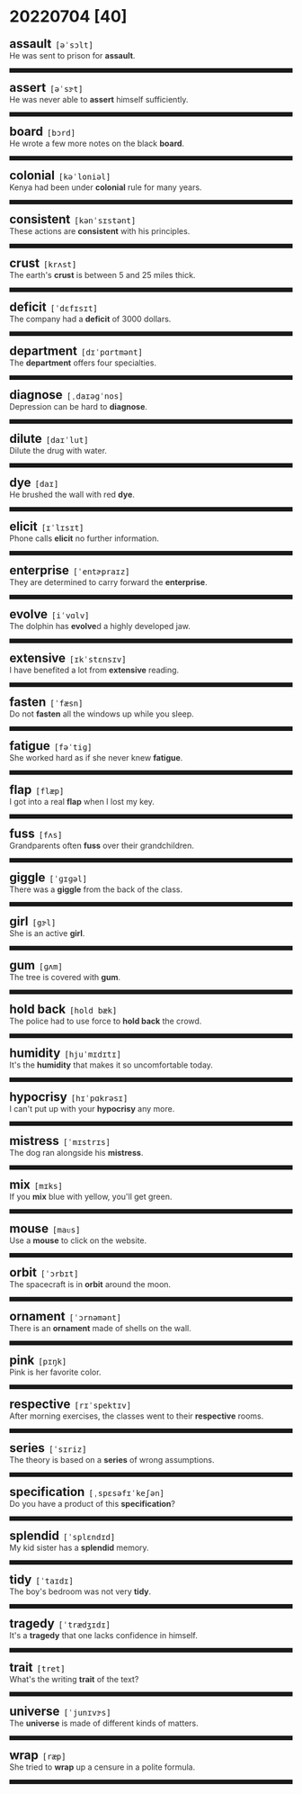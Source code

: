 <style>
/*不显示details的三角符号*/
details > summary::marker {
    display: none;
    content: none;
}
/*去掉外边框*/
details summary{
    outline:none;
    cursor:pointer;/*鼠标放上去之后变成手型*/
}
/*去掉前面默认的小黑三角*/
details summary::-webkit-details-marker{
    display:none; 
}
</style>
# 20220704 [40]  

<div style="display: flex;align-items: baseline;">
    <h2 style="margin-bottom: 0;margin-top: 0">assault</h2>
    <p style="padding:0 .5em; margin: 0;font-family: monospace;">[əˈsɔlt]</p>
    <p class="interpretation_65011" style="display:none ;padding:0 .5em; margin: 0; white-space: nowrap;overflow: hidden;text-overflow: ellipsis;">n. 攻击；袭击；侵犯他人身体（罪）
v. 袭击；突袭</p>
</div>
<details class="details_65011">
    <summary style="color: #303030;">He was sent to prison for <strong>assault</strong>.</summary>
    他因袭击他人而被送进了监狱。
</details>
<hr style="padding-bottom: 0.5em;" />


<div style="display: flex;align-items: baseline;">
    <h2 style="margin-bottom: 0;margin-top: 0">assert</h2>
    <p style="padding:0 .5em; margin: 0;font-family: monospace;">[əˈsɝt]</p>
    <p class="interpretation_65011" style="display:none ;padding:0 .5em; margin: 0; white-space: nowrap;overflow: hidden;text-overflow: ellipsis;">v. 断言；宣称；坚持；维护</p>
</div>
<details class="details_65011">
    <summary style="color: #303030;">He was never able to <strong>assert</strong> himself sufficiently.</summary>
    他从来不能充分地维护自己的权利。
</details>
<hr style="padding-bottom: 0.5em;" />


<div style="display: flex;align-items: baseline;">
    <h2 style="margin-bottom: 0;margin-top: 0">board</h2>
    <p style="padding:0 .5em; margin: 0;font-family: monospace;">[bɔrd]</p>
    <p class="interpretation_65011" style="display:none ;padding:0 .5em; margin: 0; white-space: nowrap;overflow: hidden;text-overflow: ellipsis;">n. 板；董事会
v. 上船（或火车、飞机等）</p>
</div>
<details class="details_65011">
    <summary style="color: #303030;">He wrote a few more notes on the black <strong>board</strong>.</summary>
    他在黑板上又写了几条注释。
</details>
<hr style="padding-bottom: 0.5em;" />


<div style="display: flex;align-items: baseline;">
    <h2 style="margin-bottom: 0;margin-top: 0">colonial</h2>
    <p style="padding:0 .5em; margin: 0;font-family: monospace;">[kəˈloniəl]</p>
    <p class="interpretation_65011" style="display:none ;padding:0 .5em; margin: 0; white-space: nowrap;overflow: hidden;text-overflow: ellipsis;">adj. 殖民地的
n. 殖民地居民</p>
</div>
<details class="details_65011">
    <summary style="color: #303030;">Kenya had been under <strong>colonial</strong> rule for many years.</summary>
    肯尼亚曾多年受殖民统治。
</details>
<hr style="padding-bottom: 0.5em;" />


<div style="display: flex;align-items: baseline;">
    <h2 style="margin-bottom: 0;margin-top: 0">consistent</h2>
    <p style="padding:0 .5em; margin: 0;font-family: monospace;">[kənˈsɪstənt]</p>
    <p class="interpretation_65011" style="display:none ;padding:0 .5em; margin: 0; white-space: nowrap;overflow: hidden;text-overflow: ellipsis;">adj. 一致的；始终如一的</p>
</div>
<details class="details_65011">
    <summary style="color: #303030;">These actions are <strong>consistent</strong> with his principles.</summary>
    这些行为与他的原则是一致的。
</details>
<hr style="padding-bottom: 0.5em;" />


<div style="display: flex;align-items: baseline;">
    <h2 style="margin-bottom: 0;margin-top: 0">crust</h2>
    <p style="padding:0 .5em; margin: 0;font-family: monospace;">[krʌst]</p>
    <p class="interpretation_65011" style="display:none ;padding:0 .5em; margin: 0; white-space: nowrap;overflow: hidden;text-overflow: ellipsis;">n. 外壳；硬壳；面包皮；地壳</p>
</div>
<details class="details_65011">
    <summary style="color: #303030;">The earth's <strong>crust</strong> is between 5 and 25 miles thick.</summary>
    地壳有五至二十五英里厚。
</details>
<hr style="padding-bottom: 0.5em;" />


<div style="display: flex;align-items: baseline;">
    <h2 style="margin-bottom: 0;margin-top: 0">deficit</h2>
    <p style="padding:0 .5em; margin: 0;font-family: monospace;">[ˈdɛfɪsɪt]</p>
    <p class="interpretation_65011" style="display:none ;padding:0 .5em; margin: 0; white-space: nowrap;overflow: hidden;text-overflow: ellipsis;">n. 不足额；赤字；亏损</p>
</div>
<details class="details_65011">
    <summary style="color: #303030;">The company had a <strong>deficit</strong> of 3000 dollars.</summary>
    这家公司亏空3000美元。
</details>
<hr style="padding-bottom: 0.5em;" />


<div style="display: flex;align-items: baseline;">
    <h2 style="margin-bottom: 0;margin-top: 0">department</h2>
    <p style="padding:0 .5em; margin: 0;font-family: monospace;">[dɪˈpɑrtmənt]</p>
    <p class="interpretation_65011" style="display:none ;padding:0 .5em; margin: 0; white-space: nowrap;overflow: hidden;text-overflow: ellipsis;">n. 部门；系；部</p>
</div>
<details class="details_65011">
    <summary style="color: #303030;">The <strong>department</strong> offers four specialties.</summary>
    这个系有四个专业。
</details>
<hr style="padding-bottom: 0.5em;" />


<div style="display: flex;align-items: baseline;">
    <h2 style="margin-bottom: 0;margin-top: 0">diagnose</h2>
    <p style="padding:0 .5em; margin: 0;font-family: monospace;">[ˌdaɪəgˈnos]</p>
    <p class="interpretation_65011" style="display:none ;padding:0 .5em; margin: 0; white-space: nowrap;overflow: hidden;text-overflow: ellipsis;">v. 诊断</p>
</div>
<details class="details_65011">
    <summary style="color: #303030;">Depression can be hard to <strong>diagnose</strong>.</summary>
    忧郁症是很难确诊的。
</details>
<hr style="padding-bottom: 0.5em;" />


<div style="display: flex;align-items: baseline;">
    <h2 style="margin-bottom: 0;margin-top: 0">dilute</h2>
    <p style="padding:0 .5em; margin: 0;font-family: monospace;">[daɪˈlut]</p>
    <p class="interpretation_65011" style="display:none ;padding:0 .5em; margin: 0; white-space: nowrap;overflow: hidden;text-overflow: ellipsis;">v. 稀释
adj. 经稀释的</p>
</div>
<details class="details_65011">
    <summary style="color: #303030;">Dilute the drug with water.</summary>
    用水把药加以稀释。
</details>
<hr style="padding-bottom: 0.5em;" />


<div style="display: flex;align-items: baseline;">
    <h2 style="margin-bottom: 0;margin-top: 0">dye</h2>
    <p style="padding:0 .5em; margin: 0;font-family: monospace;">[daɪ]</p>
    <p class="interpretation_65011" style="display:none ;padding:0 .5em; margin: 0; white-space: nowrap;overflow: hidden;text-overflow: ellipsis;">v. 给...染色 
n. 染料</p>
</div>
<details class="details_65011">
    <summary style="color: #303030;">He brushed the wall with red <strong>dye</strong>.</summary>
    他用红色染料刷墙。
</details>
<hr style="padding-bottom: 0.5em;" />


<div style="display: flex;align-items: baseline;">
    <h2 style="margin-bottom: 0;margin-top: 0">elicit</h2>
    <p style="padding:0 .5em; margin: 0;font-family: monospace;">[ɪˈlɪsɪt]</p>
    <p class="interpretation_65011" style="display:none ;padding:0 .5em; margin: 0; white-space: nowrap;overflow: hidden;text-overflow: ellipsis;">v. 引出；诱出；探出</p>
</div>
<details class="details_65011">
    <summary style="color: #303030;">Phone calls <strong>elicit</strong> no further information.</summary>
    几个电话都没有打听到进一步的消息。
</details>
<hr style="padding-bottom: 0.5em;" />


<div style="display: flex;align-items: baseline;">
    <h2 style="margin-bottom: 0;margin-top: 0">enterprise</h2>
    <p style="padding:0 .5em; margin: 0;font-family: monospace;">[ˈentɚpraɪz]</p>
    <p class="interpretation_65011" style="display:none ;padding:0 .5em; margin: 0; white-space: nowrap;overflow: hidden;text-overflow: ellipsis;">n. 事业；企业；进取心</p>
</div>
<details class="details_65011">
    <summary style="color: #303030;">They are determined to carry forward the <strong>enterprise</strong>.</summary>
    他们决心把事业进行下去。
</details>
<hr style="padding-bottom: 0.5em;" />


<div style="display: flex;align-items: baseline;">
    <h2 style="margin-bottom: 0;margin-top: 0">evolve</h2>
    <p style="padding:0 .5em; margin: 0;font-family: monospace;">[iˈvɑlv]</p>
    <p class="interpretation_65011" style="display:none ;padding:0 .5em; margin: 0; white-space: nowrap;overflow: hidden;text-overflow: ellipsis;">v. 形成；演变；进化</p>
</div>
<details class="details_65011">
    <summary style="color: #303030;">The dolphin has <strong>evolve</strong>d a highly developed jaw.</summary>
    海豚已经进化形成高度发达的下颌。
</details>
<hr style="padding-bottom: 0.5em;" />


<div style="display: flex;align-items: baseline;">
    <h2 style="margin-bottom: 0;margin-top: 0">extensive</h2>
    <p style="padding:0 .5em; margin: 0;font-family: monospace;">[ɪkˈstɛnsɪv]</p>
    <p class="interpretation_65011" style="display:none ;padding:0 .5em; margin: 0; white-space: nowrap;overflow: hidden;text-overflow: ellipsis;">adj. 广大的；广阔的；广泛的；大量的</p>
</div>
<details class="details_65011">
    <summary style="color: #303030;">I have benefited a lot from <strong>extensive</strong> reading.</summary>
    广泛的阅读使我受益匪浅。
</details>
<hr style="padding-bottom: 0.5em;" />


<div style="display: flex;align-items: baseline;">
    <h2 style="margin-bottom: 0;margin-top: 0">fasten</h2>
    <p style="padding:0 .5em; margin: 0;font-family: monospace;">[ˈfæsn]</p>
    <p class="interpretation_65011" style="display:none ;padding:0 .5em; margin: 0; white-space: nowrap;overflow: hidden;text-overflow: ellipsis;">v. 拴紧；使牢固</p>
</div>
<details class="details_65011">
    <summary style="color: #303030;">Do not <strong>fasten</strong> all the windows up while you sleep.</summary>
    睡觉时不要将所有的窗户都关紧。
</details>
<hr style="padding-bottom: 0.5em;" />


<div style="display: flex;align-items: baseline;">
    <h2 style="margin-bottom: 0;margin-top: 0">fatigue</h2>
    <p style="padding:0 .5em; margin: 0;font-family: monospace;">[fəˈtiɡ]</p>
    <p class="interpretation_65011" style="display:none ;padding:0 .5em; margin: 0; white-space: nowrap;overflow: hidden;text-overflow: ellipsis;">n. 疲乏；劳累</p>
</div>
<details class="details_65011">
    <summary style="color: #303030;">She worked hard as if she never knew <strong>fatigue</strong>.</summary>
    她工作努力，仿佛从不知疲倦似的。
</details>
<hr style="padding-bottom: 0.5em;" />


<div style="display: flex;align-items: baseline;">
    <h2 style="margin-bottom: 0;margin-top: 0">flap</h2>
    <p style="padding:0 .5em; margin: 0;font-family: monospace;">[flæp]</p>
    <p class="interpretation_65011" style="display:none ;padding:0 .5em; margin: 0; white-space: nowrap;overflow: hidden;text-overflow: ellipsis;">v. 拍动；摆动；轻拍
n. 拍动；薄片；焦虑；紧张</p>
</div>
<details class="details_65011">
    <summary style="color: #303030;">I got into a real <strong>flap</strong> when I lost my key.</summary>
    我丢了钥匙，心里发慌。
</details>
<hr style="padding-bottom: 0.5em;" />


<div style="display: flex;align-items: baseline;">
    <h2 style="margin-bottom: 0;margin-top: 0">fuss</h2>
    <p style="padding:0 .5em; margin: 0;font-family: monospace;">[fʌs]</p>
    <p class="interpretation_65011" style="display:none ;padding:0 .5em; margin: 0; white-space: nowrap;overflow: hidden;text-overflow: ellipsis;">n. 不必要的紧张；忙乱；大惊小怪
v. 瞎忙活；大惊小怪；过分关爱</p>
</div>
<details class="details_65011">
    <summary style="color: #303030;">Grandparents often <strong>fuss</strong> over their grandchildren.</summary>
    爷爷奶奶常对孙子女们宠爱有加。
</details>
<hr style="padding-bottom: 0.5em;" />


<div style="display: flex;align-items: baseline;">
    <h2 style="margin-bottom: 0;margin-top: 0">giggle</h2>
    <p style="padding:0 .5em; margin: 0;font-family: monospace;">[ˈɡɪɡəl]</p>
    <p class="interpretation_65011" style="display:none ;padding:0 .5em; margin: 0; white-space: nowrap;overflow: hidden;text-overflow: ellipsis;">v. 咯咯地笑
n. 咯咯笑；趣事</p>
</div>
<details class="details_65011">
    <summary style="color: #303030;">There was a <strong>giggle</strong> from the back of the class.</summary>
    从教室后面传来咯咯的笑声。
</details>
<hr style="padding-bottom: 0.5em;" />


<div style="display: flex;align-items: baseline;">
    <h2 style="margin-bottom: 0;margin-top: 0">girl</h2>
    <p style="padding:0 .5em; margin: 0;font-family: monospace;">[gɝl]</p>
    <p class="interpretation_65011" style="display:none ;padding:0 .5em; margin: 0; white-space: nowrap;overflow: hidden;text-overflow: ellipsis;">n. 女孩</p>
</div>
<details class="details_65011">
    <summary style="color: #303030;">She is an active <strong>girl</strong>.</summary>
    她是一个活泼的女孩。
</details>
<hr style="padding-bottom: 0.5em;" />


<div style="display: flex;align-items: baseline;">
    <h2 style="margin-bottom: 0;margin-top: 0">gum</h2>
    <p style="padding:0 .5em; margin: 0;font-family: monospace;">[ɡʌm]</p>
    <p class="interpretation_65011" style="display:none ;padding:0 .5em; margin: 0; white-space: nowrap;overflow: hidden;text-overflow: ellipsis;">n. 树胶；口香糖；牙龈
v. 用胶粘</p>
</div>
<details class="details_65011">
    <summary style="color: #303030;">The tree is covered with <strong>gum</strong>.</summary>
    这棵树上覆盖着树胶。
</details>
<hr style="padding-bottom: 0.5em;" />


<div style="display: flex;align-items: baseline;">
    <h2 style="margin-bottom: 0;margin-top: 0">hold back</h2>
    <p style="padding:0 .5em; margin: 0;font-family: monospace;">[hold bæk]</p>
    <p class="interpretation_65011" style="display:none ;padding:0 .5em; margin: 0; white-space: nowrap;overflow: hidden;text-overflow: ellipsis;">phrase. 阻止；抑制；使退缩；隐瞒</p>
</div>
<details class="details_65011">
    <summary style="color: #303030;">The police had to use force to <strong>hold back</strong> the crowd.</summary>
    警察不得不用武力阻止人群。
</details>
<hr style="padding-bottom: 0.5em;" />


<div style="display: flex;align-items: baseline;">
    <h2 style="margin-bottom: 0;margin-top: 0">humidity</h2>
    <p style="padding:0 .5em; margin: 0;font-family: monospace;">[hjuˈmɪdɪtɪ]</p>
    <p class="interpretation_65011" style="display:none ;padding:0 .5em; margin: 0; white-space: nowrap;overflow: hidden;text-overflow: ellipsis;">n. 湿度；湿气</p>
</div>
<details class="details_65011">
    <summary style="color: #303030;">It's the <strong>humidity</strong> that makes it so uncomfortable today.</summary>
    湿气使得今天很不舒服。
</details>
<hr style="padding-bottom: 0.5em;" />


<div style="display: flex;align-items: baseline;">
    <h2 style="margin-bottom: 0;margin-top: 0">hypocrisy</h2>
    <p style="padding:0 .5em; margin: 0;font-family: monospace;">[hɪˈpɑkrəsɪ]</p>
    <p class="interpretation_65011" style="display:none ;padding:0 .5em; margin: 0; white-space: nowrap;overflow: hidden;text-overflow: ellipsis;">n. 伪善；虚伪；造作</p>
</div>
<details class="details_65011">
    <summary style="color: #303030;">I can't put up with your <strong>hypocrisy</strong> any more.</summary>
    我再也不能容忍你的虚伪态度了。
</details>
<hr style="padding-bottom: 0.5em;" />


<div style="display: flex;align-items: baseline;">
    <h2 style="margin-bottom: 0;margin-top: 0">mistress</h2>
    <p style="padding:0 .5em; margin: 0;font-family: monospace;">[ˈmɪstrɪs]</p>
    <p class="interpretation_65011" style="display:none ;padding:0 .5em; margin: 0; white-space: nowrap;overflow: hidden;text-overflow: ellipsis;">n. 女主人；情妇；女教师（英）</p>
</div>
<details class="details_65011">
    <summary style="color: #303030;">The dog ran alongside his <strong>mistress</strong>.</summary>
    狗在女主人的身边奔跑。
</details>
<hr style="padding-bottom: 0.5em;" />


<div style="display: flex;align-items: baseline;">
    <h2 style="margin-bottom: 0;margin-top: 0">mix</h2>
    <p style="padding:0 .5em; margin: 0;font-family: monospace;">[mɪks]</p>
    <p class="interpretation_65011" style="display:none ;padding:0 .5em; margin: 0; white-space: nowrap;overflow: hidden;text-overflow: ellipsis;">v. 混合；掺入；合成；交往
n. 混合；结合</p>
</div>
<details class="details_65011">
    <summary style="color: #303030;">If you <strong>mix</strong> blue with yellow, you'll get green.</summary>
    蓝色和黄色混合在一起就成了绿色。
</details>
<hr style="padding-bottom: 0.5em;" />


<div style="display: flex;align-items: baseline;">
    <h2 style="margin-bottom: 0;margin-top: 0">mouse</h2>
    <p style="padding:0 .5em; margin: 0;font-family: monospace;">[maᴜs]</p>
    <p class="interpretation_65011" style="display:none ;padding:0 .5em; margin: 0; white-space: nowrap;overflow: hidden;text-overflow: ellipsis;">n. 老鼠；鼠标</p>
</div>
<details class="details_65011">
    <summary style="color: #303030;">Use a <strong>mouse</strong> to click on the website.</summary>
    用鼠标来点击网站。
</details>
<hr style="padding-bottom: 0.5em;" />


<div style="display: flex;align-items: baseline;">
    <h2 style="margin-bottom: 0;margin-top: 0">orbit</h2>
    <p style="padding:0 .5em; margin: 0;font-family: monospace;">[ˈɔrbɪt]</p>
    <p class="interpretation_65011" style="display:none ;padding:0 .5em; margin: 0; white-space: nowrap;overflow: hidden;text-overflow: ellipsis;">n. 轨道
v. 绕...轨道而行</p>
</div>
<details class="details_65011">
    <summary style="color: #303030;">The spacecraft is in <strong>orbit</strong> around the moon.</summary>
    该航天器在绕月球轨道运行。
</details>
<hr style="padding-bottom: 0.5em;" />


<div style="display: flex;align-items: baseline;">
    <h2 style="margin-bottom: 0;margin-top: 0">ornament</h2>
    <p style="padding:0 .5em; margin: 0;font-family: monospace;">[ˈɔrnəmənt]</p>
    <p class="interpretation_65011" style="display:none ;padding:0 .5em; margin: 0; white-space: nowrap;overflow: hidden;text-overflow: ellipsis;">n. 装饰；装饰品
v. 装饰；美化</p>
</div>
<details class="details_65011">
    <summary style="color: #303030;">There is an <strong>ornament</strong> made of shells on the wall.</summary>
    墙上有一个贝壳做成的装饰品。
</details>
<hr style="padding-bottom: 0.5em;" />


<div style="display: flex;align-items: baseline;">
    <h2 style="margin-bottom: 0;margin-top: 0">pink</h2>
    <p style="padding:0 .5em; margin: 0;font-family: monospace;">[pɪŋk]</p>
    <p class="interpretation_65011" style="display:none ;padding:0 .5em; margin: 0; white-space: nowrap;overflow: hidden;text-overflow: ellipsis;">n. 粉红色
adj. 粉红色的</p>
</div>
<details class="details_65011">
    <summary style="color: #303030;">Pink is her favorite color.</summary>
    粉红色是她最喜欢的颜色。
</details>
<hr style="padding-bottom: 0.5em;" />


<div style="display: flex;align-items: baseline;">
    <h2 style="margin-bottom: 0;margin-top: 0">respective</h2>
    <p style="padding:0 .5em; margin: 0;font-family: monospace;">[rɪˈspektɪv]</p>
    <p class="interpretation_65011" style="display:none ;padding:0 .5em; margin: 0; white-space: nowrap;overflow: hidden;text-overflow: ellipsis;">adj. 各自的；各个的</p>
</div>
<details class="details_65011">
    <summary style="color: #303030;">After morning exercises, the classes went to their <strong>respective</strong> rooms.</summary>
    早操后，各班学生回到各自的教室。
</details>
<hr style="padding-bottom: 0.5em;" />


<div style="display: flex;align-items: baseline;">
    <h2 style="margin-bottom: 0;margin-top: 0">series</h2>
    <p style="padding:0 .5em; margin: 0;font-family: monospace;">[ˈsɪriz]</p>
    <p class="interpretation_65011" style="display:none ;padding:0 .5em; margin: 0; white-space: nowrap;overflow: hidden;text-overflow: ellipsis;">n. 连续；系列</p>
</div>
<details class="details_65011">
    <summary style="color: #303030;">The theory is based on a <strong>series</strong> of wrong assumptions.</summary>
    这一理论是以一系列错误的设想为依据的。
</details>
<hr style="padding-bottom: 0.5em;" />


<div style="display: flex;align-items: baseline;">
    <h2 style="margin-bottom: 0;margin-top: 0">specification</h2>
    <p style="padding:0 .5em; margin: 0;font-family: monospace;">[ˌspɛsəfɪˈkeʃən]</p>
    <p class="interpretation_65011" style="display:none ;padding:0 .5em; margin: 0; white-space: nowrap;overflow: hidden;text-overflow: ellipsis;">n. 规格；规范</p>
</div>
<details class="details_65011">
    <summary style="color: #303030;">Do you have a product of this <strong>specification</strong>?</summary>
    你有没有这种规格的产品？
</details>
<hr style="padding-bottom: 0.5em;" />


<div style="display: flex;align-items: baseline;">
    <h2 style="margin-bottom: 0;margin-top: 0">splendid</h2>
    <p style="padding:0 .5em; margin: 0;font-family: monospace;">[ˈsplɛndɪd]</p>
    <p class="interpretation_65011" style="display:none ;padding:0 .5em; margin: 0; white-space: nowrap;overflow: hidden;text-overflow: ellipsis;">adj. 壮观的；辉煌的；极好的</p>
</div>
<details class="details_65011">
    <summary style="color: #303030;">My kid sister has a <strong>splendid</strong> memory.</summary>
    我小妹记忆力极好。
</details>
<hr style="padding-bottom: 0.5em;" />


<div style="display: flex;align-items: baseline;">
    <h2 style="margin-bottom: 0;margin-top: 0">tidy</h2>
    <p style="padding:0 .5em; margin: 0;font-family: monospace;">[ˈtaɪdɪ]</p>
    <p class="interpretation_65011" style="display:none ;padding:0 .5em; margin: 0; white-space: nowrap;overflow: hidden;text-overflow: ellipsis;">adj. 整洁的；整齐的
v. 收拾；整理</p>
</div>
<details class="details_65011">
    <summary style="color: #303030;">The boy's bedroom was not very <strong>tidy</strong>.</summary>
    那个男孩的卧室不太整齐。
</details>
<hr style="padding-bottom: 0.5em;" />


<div style="display: flex;align-items: baseline;">
    <h2 style="margin-bottom: 0;margin-top: 0">tragedy</h2>
    <p style="padding:0 .5em; margin: 0;font-family: monospace;">[ˈtrædʒɪdɪ]</p>
    <p class="interpretation_65011" style="display:none ;padding:0 .5em; margin: 0; white-space: nowrap;overflow: hidden;text-overflow: ellipsis;">n. 悲剧；灾难；惨事</p>
</div>
<details class="details_65011">
    <summary style="color: #303030;">It's a <strong>tragedy</strong> that one lacks confidence in himself.</summary>
    一个人如果缺乏自信心，那就是悲剧。
</details>
<hr style="padding-bottom: 0.5em;" />


<div style="display: flex;align-items: baseline;">
    <h2 style="margin-bottom: 0;margin-top: 0">trait</h2>
    <p style="padding:0 .5em; margin: 0;font-family: monospace;">[tret]</p>
    <p class="interpretation_65011" style="display:none ;padding:0 .5em; margin: 0; white-space: nowrap;overflow: hidden;text-overflow: ellipsis;">n. 特性；特点</p>
</div>
<details class="details_65011">
    <summary style="color: #303030;">What's the writing <strong>trait</strong> of the text?</summary>
    本文写作特点是什么？
</details>
<hr style="padding-bottom: 0.5em;" />


<div style="display: flex;align-items: baseline;">
    <h2 style="margin-bottom: 0;margin-top: 0">universe</h2>
    <p style="padding:0 .5em; margin: 0;font-family: monospace;">[ˈjunɪvɝs]</p>
    <p class="interpretation_65011" style="display:none ;padding:0 .5em; margin: 0; white-space: nowrap;overflow: hidden;text-overflow: ellipsis;">n. 宇宙</p>
</div>
<details class="details_65011">
    <summary style="color: #303030;">The <strong>universe</strong> is made of different kinds of matters.</summary>
    宇宙是由各种物质构成的。
</details>
<hr style="padding-bottom: 0.5em;" />


<div style="display: flex;align-items: baseline;">
    <h2 style="margin-bottom: 0;margin-top: 0">wrap</h2>
    <p style="padding:0 .5em; margin: 0;font-family: monospace;">[ræp]</p>
    <p class="interpretation_65011" style="display:none ;padding:0 .5em; margin: 0; white-space: nowrap;overflow: hidden;text-overflow: ellipsis;">v. 包；缠绕；覆盖；穿外衣；遮蔽
n. 外套；围巾；包裹；包装材料</p>
</div>
<details class="details_65011">
    <summary style="color: #303030;">She tried to <strong>wrap</strong> up a censure in a polite formula.</summary>
    她试图用客套的话掩饰指责之意。
</details>
<hr style="padding-bottom: 0.5em;" />

<script>
const details = document.querySelectorAll('.details_65011');
const translates = document.querySelectorAll('.interpretation_65011');

details.forEach((item, index) => item.addEventListener('toggle', () => {
    if (item.open) {
        translates[index].style.display = 'block';
    } else translates[index].style.display = 'none';
}));
</script>
